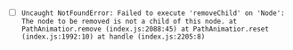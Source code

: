 - [ ] `Uncaught NotFoundError: Failed to execute 'removeChild' on 'Node': The node to be removed is not a child of this node.
    at PathAnimatior.remove (index.js:2088:45)
    at PathAnimatior.reset (index.js:1992:10)
    at handle (index.js:2205:8)`

